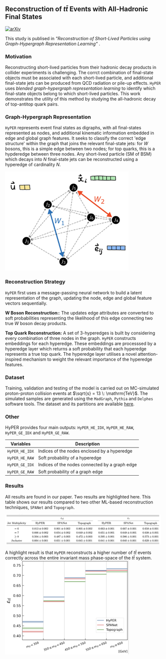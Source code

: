 ## Reconstruction of $t\bar{t}$ Events with All-Hadronic Final States

  [![arXiv](https://img.shields.io/badge/arXiv-2402.10149-b31b1b.svg)](https://arxiv.org/abs/2402.10149)

This study is publised in _"Reconstruction of Short-Lived Particles using
Graph-Hypergraph Representation Learning"_ .


### Motivation 
Reconstructing short-lived particles from their hadronic decay products in
collider experiments is challenging. 
The corrct combination of final-state objects must be associated with each short-lived particle, and additional final-state
jets can be produced from QCD radiation or pile-up effects.
`HyPER` uses _blended graph-hypergraph representation learning_ to identify
which final-state objects belong to which short-lived particles.
This work demonstrates the utility of this method by studying the all-hadronic
decay of top-antitop quark pairs.

### Graph-Hypergraph Representation
`HyPER` represents event final states as digraphs, with all final-states
represented as nodes, and additional kinematic information embedded in edge and
global graph features.
It seeks to classify the correct 'edge structure' within the graph that joins
the relevant final-state jets: for $W$ bosons, this is a simple
edge between two nodes; for top quarks, this is a hypderedge between three
nodes.
Any short-lived particle (SM of BSM) which decays into $N$ final-state jets can
be reconstructed using a hyperedge of cardinality $N$.

<img src="graph.png" alt="graph" width="400"/>
  
### Reconstruction Strategy
`HyPER` first uses a message-passing neural network to build a latent
representation of the graph, updating the node, edge and global feature vectors
sequentially.

**W Boson Reconstruction:**:
The updates edge attributes are converted to soft probabilities representing the
likelihood of this edge connecting two true $W$ boson decay products.

**Top Quark Reconstruction:**
A set of 3-hyperedges is built by considering every combination of three nodes in
the graph.
`HyPER` constructs embeddings for each hyperedge. 
These embeddings are processsed by a hyperedge layer which returns a soft
probability that each hyperedge represents a true top quark. 
The hyperedge layer utilises a novel attention-inspired mechanism to weight the
relevant importance of the hyperedge features.



### Dataset

Training, validation and testing of the model is carried out on MC-simulated
proton-proton collision events at $\sqrt{s} = 13 \: \mathrm{TeV}$. 
The simulated samples are generated using the `MadGraph`, `Pythia` and `Delphes`
software tools. The dataset and its partitions are available [here](https://zenodo.org/records/10653837).

### Other  

HyPER provides four main outputs: `HyPER_HE_IDX`, `HyPER_HE_RAW`, `HyPER_GE_IDX`
and `HyPER_GE_RAW`.

| Variables | Description |
| ------------- | ------------- |
| `HyPER_HE_IDX` | Indices of the nodes enclosed by a hyperedge  |
| `HyPER_HE_RAW` | Soft probability of a hyperedge |
| `HyPER_GE_IDX` | Indices of the nodes connected by a graph edge |
| `HyPER_GE_RAW` | Soft probability of a graph edge |


### Results

All results are found in our paper. Two results are highlighted here.
This table shows our results compared to two other ML-based reconstruction
techniques, `SPANet` and `Topograph`.

<img src="results_table.png" alt="graph" width="800"/>

A highlight result is that `HyPER` reconstructs a higher number of $t \bar{t}$ events correctly across the entire invariant mass phase-space of the $t \bar{t}$ system.
<img src="tt_efficiency.png" alt="ttbar_efficiency" width="400"/>
